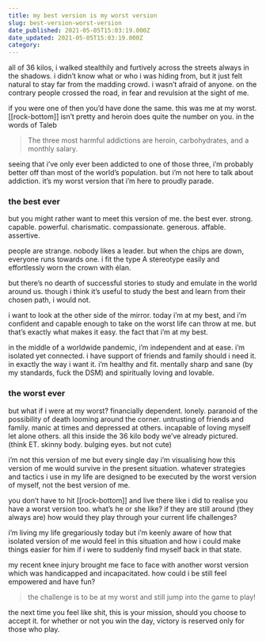 ```yaml
---
title: my best version is my worst version
slug: best-version-worst-version
date_published: 2021-05-05T15:03:19.000Z
date_updated: 2021-05-05T15:03:19.000Z
category: 
---
```

all of 36 kilos, i walked stealthily and furtively across the streets always in the shadows. i didn’t know what or who i was hiding from, but it just felt natural to stay far from the madding crowd. i wasn’t afraid of anyone. on the contrary people crossed the road, in fear and revulsion at the sight of me.

if you were one of then you’d have done the same. this was me at my worst. [[rock-bottom]] isn’t pretty and heroin does quite the number on you. in the words of Taleb

> The three most harmful addictions are heroin, carbohydrates, and a monthly salary.

seeing that i’ve only ever been addicted to one of those three, i’m probably better off than most of the world’s population. but i’m not here to talk about addiction. it’s my worst version that i’m here to proudly parade.

### the best ever
but you might rather want to meet this version of me. the best ever. strong. capable. powerful. charismatic. compassionate. generous. affable. assertive.

people are strange. nobody likes a leader. but when the chips are down, everyone runs towards one. i fit the type A stereotype easily and effortlessly worn the crown with élan.

but there’s no dearth of successful stories to study and emulate in the world around us. though i think it’s useful to study the best and learn from their chosen path, i would not.

i want to look at the other side of the mirror. today i’m at my best, and i’m confident and capable enough to take on the worst life can throw at me. but that’s exactly what makes it easy. the fact that i’m at my best.

in the middle of a worldwide pandemic, i’m independent and at ease. i’m isolated yet connected. i have support of friends and family should i need it. in exactly the way i want it. i’m healthy and fit. mentally sharp and sane (by my standards, fuck the DSM) and spiritually loving and lovable.

### the worst ever
but what if i were at my worst? financially dependent. lonely. paranoid of the possibility of death looming around the corner. untrusting of friends and family. manic at times and depressed at others. incapable of loving myself let alone others. all this inside the 36 kilo body we’ve already pictured. (think ET. skinny body. bulging eyes. but not cute)

i’m not this version of me but every single day i’m visualising how this version of me would survive in the present situation. whatever strategies and tactics i use in my life are designed to be executed by the worst version of myself, not the best version of me.

you don’t have to hit [[rock-bottom]] and live there like i did to realise you have a worst version too. what’s he or she like? if they are still around (they always are) how would they play through your current life challenges?

i’m living my life gregariously today but i’m keenly aware of how that isolated version of me would feel in this situation and how i could make things easier for him if i were to suddenly find myself back in that state.

my recent knee injury brought me face to face with another worst version which was handicapped and incapacitated. how could i be still feel empowered and have fun? 

> the challenge is to be at my worst and still jump into the game to play!

the next time you feel like shit, this is your mission, should you choose to accept it. for whether or not you win the day, victory is reserved only for those who play.
